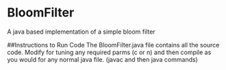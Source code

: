 # BloomFilter
A java based implementation of a simple bloom filter

##Instructions to Run Code
The BloomFilter.java file contains all the source code. 
Modify for tuning any required parms (c or n) and then compile as you would for any normal java file. (javac and then java commands)
